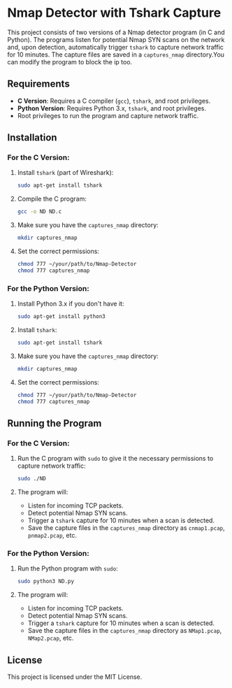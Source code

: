 
# Nmap Detector with Tshark Capture

This project consists of two versions of a Nmap detector program (in C and Python). The programs listen for potential Nmap SYN scans on the network and, upon detection, automatically trigger `tshark` to capture network traffic for 10 minutes. The capture files are saved in a `captures_nmap` directory.You can modify the program to block the ip too.

## Requirements

- **C Version**: Requires a C compiler (`gcc`), `tshark`, and root privileges.
- **Python Version**: Requires Python 3.x, `tshark`, and root privileges.
- Root privileges to run the program and capture network traffic.

## Installation

### For the C Version:

1. Install `tshark` (part of Wireshark):
   ```bash
   sudo apt-get install tshark
   ```

2. Compile the C program:
   ```bash
   gcc -o ND ND.c
   ```

3. Make sure you have the `captures_nmap` directory:
   ```bash
   mkdir captures_nmap
   ```

4. Set the correct permissions:
   ```bash
   chmod 777 ~/your/path/to/Nmap-Detector
   chmod 777 captures_nmap
   ```

### For the Python Version:

1. Install Python 3.x if you don't have it:
   ```bash
   sudo apt-get install python3
   ```

2. Install `tshark`:
   ```bash
   sudo apt-get install tshark
   ```

3. Make sure you have the `captures_nmap` directory:
   ```bash
   mkdir captures_nmap
   ```

4. Set the correct permissions:
   ```bash
   chmod 777 ~/your/path/to/Nmap-Detector
   chmod 777 captures_nmap
   ```

## Running the Program

### For the C Version:

1. Run the C program with `sudo` to give it the necessary permissions to capture network traffic:
   ```bash
   sudo ./ND
   ```

2. The program will:
   - Listen for incoming TCP packets.
   - Detect potential Nmap SYN scans.
   - Trigger a `tshark` capture for 10 minutes when a scan is detected.
   - Save the capture files in the `captures_nmap` directory as `cnmap1.pcap`, `pnmap2.pcap`, etc.

### For the Python Version:

1. Run the Python program with `sudo`:
   ```bash
   sudo python3 ND.py
   ```

2. The program will:
   - Listen for incoming TCP packets.
   - Detect potential Nmap SYN scans.
   - Trigger a `tshark` capture for 10 minutes when a scan is detected.
   - Save the capture files in the `captures_nmap` directory as `NMap1.pcap`, `NMap2.pcap`, etc.

## License
This project is licensed under the MIT License.
